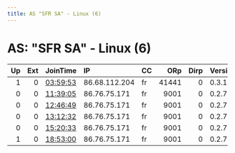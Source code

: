 ```yaml
---
title: AS "SFR SA" - Linux (6)
---
```


# AS: "SFR SA" - Linux (6)

|   Up |   Ext | JoinTime                                                                                            | IP            | CC   |   ORp |   Dirp | Version   | Contact   | Nickname      |   eFamMembers |
|-----:|------:|:----------------------------------------------------------------------------------------------------|:--------------|:-----|------:|-------:|:----------|:----------|:--------------|--------------:|
|    1 |     0 | [03:59:53](https://metrics.torproject.org/rs.html#details/431ACEE957055B0496263449108C1BA11FD26CCE) | 86.68.112.204 | fr   | 41441 |      0 | 0.3.1.10  | None      | UbuntuCore213 |             1 |
|    0 |     0 | [11:39:05](https://metrics.torproject.org/rs.html#details/4DC1BAC1052BB792C65A6BC97F849EE030725E70) | 86.76.75.171  | fr   |  9001 |      0 | 0.2.7.6   | None      | gsrv          |             1 |
|    0 |     0 | [12:46:49](https://metrics.torproject.org/rs.html#details/451494BAD57DAC15311560005E7EF5B02A6C4F9F) | 86.76.75.171  | fr   |  9001 |      0 | 0.2.7.6   | None      | gsrv          |             1 |
|    0 |     0 | [13:12:32](https://metrics.torproject.org/rs.html#details/C43A3B13A0A1EFC2999082B164926F13B44358FE) | 86.76.75.171  | fr   |  9001 |      0 | 0.2.7.6   | None      | gsrv          |             1 |
|    0 |     0 | [15:20:33](https://metrics.torproject.org/rs.html#details/926C17F61CA6F0C4D3E10F304CE6F1C7012B8658) | 86.76.75.171  | fr   |  9001 |      0 | 0.2.7.6   | None      | gsrv          |             1 |
|    1 |     0 | [18:53:00](https://metrics.torproject.org/rs.html#details/1283C1D7E0EE182CF61924F5EFD73342CD95E61A) | 86.76.75.171  | fr   |  9001 |      0 | 0.2.7.6   | None      | gsrv          |             1 |
